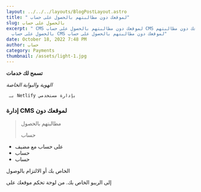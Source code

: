 ```yaml
---
layout: ../../../layouts/BlogPostLayout.astro
title: " لموقعك دون مطالبتهم بالحصول على حساب"
slug: بالحصول على حساب
excerpt: " CMS لموقعك دون مطالبتهم بالحصول على حساب CMS لموقعك دون مطالبتهم
  بالحصول على حساب CMS لموقعك دون مطالبتهم بالحصول على حساب"
date: October 18, 2022 7:48 PM
author: حساب
category: Payments
thumbnail: /assets/light-1.jpg
---
```

**تسمح لك خدمات** 

*الهوية والبوابة الخاصة*

` بـ Netlify بإدارة مستخدمي`

###  إدارة CMS لموقعك دون

>  مطالبتهم بالحصول
>
>  حساب 

* على حساب مع مضيف 
*  حساب
*  حساب

 الخاص بك أو الالتزام بالوصول 

إلى الريبو الخاص بك. من لوحة تحكم موقعك على